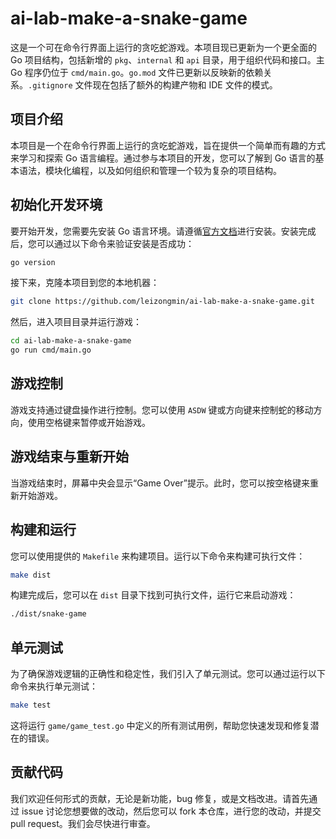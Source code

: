 # ai-lab-make-a-snake-game

这是一个可在命令行界面上运行的贪吃蛇游戏。本项目现已更新为一个更全面的 Go 项目结构，包括新增的 `pkg`、`internal` 和 `api` 目录，用于组织代码和接口。主 Go 程序仍位于 `cmd/main.go`。`go.mod` 文件已更新以反映新的依赖关系。`.gitignore` 文件现在包括了额外的构建产物和 IDE 文件的模式。

## 项目介绍

本项目是一个在命令行界面上运行的贪吃蛇游戏，旨在提供一个简单而有趣的方式来学习和探索 Go 语言编程。通过参与本项目的开发，您可以了解到 Go 语言的基本语法，模块化编程，以及如何组织和管理一个较为复杂的项目结构。

## 初始化开发环境

要开始开发，您需要先安装 Go 语言环境。请遵循[官方文档](https://golang.org/doc/install)进行安装。安装完成后，您可以通过以下命令来验证安装是否成功：

```bash
go version
```

接下来，克隆本项目到您的本地机器：

```bash
git clone https://github.com/leizongmin/ai-lab-make-a-snake-game.git
```

然后，进入项目目录并运行游戏：

```bash
cd ai-lab-make-a-snake-game
go run cmd/main.go
```

## 游戏控制

游戏支持通过键盘操作进行控制。您可以使用 `ASDW` 键或方向键来控制蛇的移动方向，使用空格键来暂停或开始游戏。

## 游戏结束与重新开始

当游戏结束时，屏幕中央会显示“Game Over”提示。此时，您可以按空格键来重新开始游戏。

## 构建和运行

您可以使用提供的 `Makefile` 来构建项目。运行以下命令来构建可执行文件：

```bash
make dist
```

构建完成后，您可以在 `dist` 目录下找到可执行文件，运行它来启动游戏：

```bash
./dist/snake-game
```

## 单元测试

为了确保游戏逻辑的正确性和稳定性，我们引入了单元测试。您可以通过运行以下命令来执行单元测试：

```bash
make test
```

这将运行 `game/game_test.go` 中定义的所有测试用例，帮助您快速发现和修复潜在的错误。

## 贡献代码

我们欢迎任何形式的贡献，无论是新功能，bug 修复，或是文档改进。请首先通过 issue 讨论您想要做的改动，然后您可以 fork 本仓库，进行您的改动，并提交 pull request。我们会尽快进行审查。
